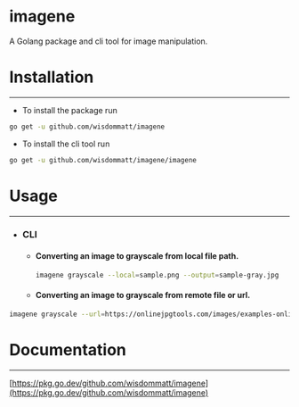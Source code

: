 # imagene

A Golang package and cli tool for image manipulation.


# Installation

---

* To install the package run

```bash
go get -u github.com/wisdommatt/imagene
```

* To install the cli tool run

```bash
go get -u github.com/wisdommatt/imagene/imagene
```

# Usage

---

* ### CLI

  * #### Converting an image to grayscale from local file path.

    ```bash
    imagene grayscale --local=sample.png --output=sample-gray.jpg
    ```
  * #### Converting an image to grayscale from remote file or url.

```bash
imagene grayscale --url=https://onlinejpgtools.com/images/examples-onlinejpgtools/sunflower.jpg --output=url-image-gray.jpg
```


# Documentation

---

[https://pkg.go.dev/github.com/wisdommatt/imagene](https://pkg.go.dev/github.com/wisdommatt/imagene)
